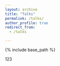 ```yaml
---
layout: archive
title: "Talks"
permalink: /talks/
author_profile: true
redirect_from:
  - /talks

---
```


{% include base_path %}


123
<!--{% if site.talkmap_link == true %}

<p style="text-decoration:underline;"><a href="/talkmap.html">See a map of all the places I've given a talk!</a></p>

{% endif %}>

<!--{% for post in site.talks reversed %}
  {% include archive-single-talk.html %}
{% endfor %}>
